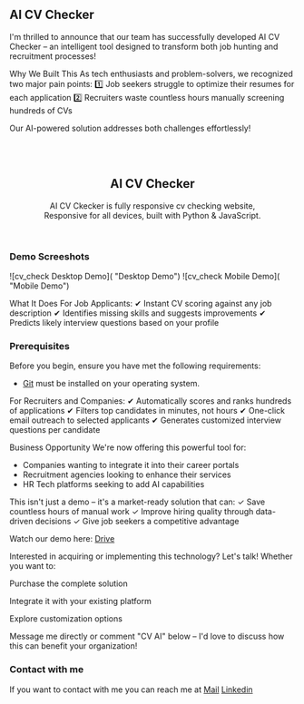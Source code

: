 ## AI CV Checker

I'm thrilled to announce that our team has successfully developed AI CV Checker – an intelligent tool designed to transform both job hunting and recruitment processes!

Why We Built This
As tech enthusiasts and problem-solvers, we recognized two major pain points:
1️⃣ Job seekers struggle to optimize their resumes for each application
2️⃣ Recruiters waste countless hours manually screening hundreds of CVs

Our AI-powered solution addresses both challenges effortlessly!

<div align="center">

  <br />
  <br />

  <img src="" />

  <h2 align="center">AI CV Checker</h2>

  AI CV Ckecker is fully responsive cv checking website, <br />Responsive for all devices, built with Python & JavaScript.

</div>

<br />

### Demo Screeshots

![cv_check Desktop Demo]( "Desktop Demo")
![cv_check Mobile Demo]( "Mobile Demo")

What It Does
For Job Applicants:
✔ Instant CV scoring against any job description
✔ Identifies missing skills and suggests improvements
✔ Predicts likely interview questions based on your profile

### Prerequisites

Before you begin, ensure you have met the following requirements:

* [Git](https://git-scm.com/downloads "Download Git") must be installed on your operating system.

For Recruiters and Companies:
✔ Automatically scores and ranks hundreds of applications
✔ Filters top candidates in minutes, not hours
✔ One-click email outreach to selected applicants
✔ Generates customized interview questions per candidate

Business Opportunity
We're now offering this powerful tool for:
* Companies wanting to integrate it into their career portals
* Recruitment agencies looking to enhance their services
* HR Tech platforms seeking to add AI capabilities

This isn't just a demo – it's a market-ready solution that can:
✓ Save countless hours of manual work
✓ Improve hiring quality through data-driven decisions
✓ Give job seekers a competitive advantage

Watch our demo here: [Drive](https://drive.google.com/file/d/1kNqZJOCZfThBXK-FyzlNtbjpNcSACU6J/view?usp=drive_link)

Interested in acquiring or implementing this technology? Let's talk! Whether you want to:

Purchase the complete solution

Integrate it with your existing platform

Explore customization options

Message me directly or comment "CV AI" below – I'd love to discuss how this can benefit your organization!

### Contact with me

If you want to contact with me you can reach me at [Mail](himel35-1078@diu.edu.bd) [Linkedin](https://www.linkedin.com/in/tasrifnurhimel/) 
